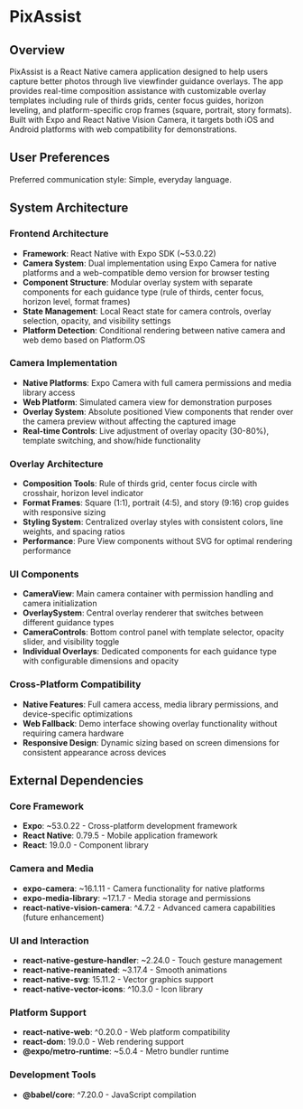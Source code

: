 # PixAssist

## Overview

PixAssist is a React Native camera application designed to help users capture better photos through live viewfinder guidance overlays. The app provides real-time composition assistance with customizable overlay templates including rule of thirds grids, center focus guides, horizon leveling, and platform-specific crop frames (square, portrait, story formats). Built with Expo and React Native Vision Camera, it targets both iOS and Android platforms with web compatibility for demonstrations.

## User Preferences

Preferred communication style: Simple, everyday language.

## System Architecture

### Frontend Architecture
- **Framework**: React Native with Expo SDK (~53.0.22)
- **Camera System**: Dual implementation using Expo Camera for native platforms and a web-compatible demo version for browser testing
- **Component Structure**: Modular overlay system with separate components for each guidance type (rule of thirds, center focus, horizon level, format frames)
- **State Management**: Local React state for camera controls, overlay selection, opacity, and visibility settings
- **Platform Detection**: Conditional rendering between native camera and web demo based on Platform.OS

### Camera Implementation
- **Native Platforms**: Expo Camera with full camera permissions and media library access
- **Web Platform**: Simulated camera view for demonstration purposes
- **Overlay System**: Absolute positioned View components that render over the camera preview without affecting the captured image
- **Real-time Controls**: Live adjustment of overlay opacity (30-80%), template switching, and show/hide functionality

### Overlay Architecture
- **Composition Tools**: Rule of thirds grid, center focus circle with crosshair, horizon level indicator
- **Format Frames**: Square (1:1), portrait (4:5), and story (9:16) crop guides with responsive sizing
- **Styling System**: Centralized overlay styles with consistent colors, line weights, and spacing ratios
- **Performance**: Pure View components without SVG for optimal rendering performance

### UI Components
- **CameraView**: Main camera container with permission handling and camera initialization
- **OverlaySystem**: Central overlay renderer that switches between different guidance types
- **CameraControls**: Bottom control panel with template selector, opacity slider, and visibility toggle
- **Individual Overlays**: Dedicated components for each guidance type with configurable dimensions and opacity

### Cross-Platform Compatibility
- **Native Features**: Full camera access, media library permissions, and device-specific optimizations
- **Web Fallback**: Demo interface showing overlay functionality without requiring camera hardware
- **Responsive Design**: Dynamic sizing based on screen dimensions for consistent appearance across devices

## External Dependencies

### Core Framework
- **Expo**: ~53.0.22 - Cross-platform development framework
- **React Native**: 0.79.5 - Mobile application framework
- **React**: 19.0.0 - Component library

### Camera and Media
- **expo-camera**: ~16.1.11 - Camera functionality for native platforms
- **expo-media-library**: ~17.1.7 - Media storage and permissions
- **react-native-vision-camera**: ^4.7.2 - Advanced camera capabilities (future enhancement)

### UI and Interaction
- **react-native-gesture-handler**: ~2.24.0 - Touch gesture management
- **react-native-reanimated**: ~3.17.4 - Smooth animations
- **react-native-svg**: 15.11.2 - Vector graphics support
- **react-native-vector-icons**: ^10.3.0 - Icon library

### Platform Support
- **react-native-web**: ^0.20.0 - Web platform compatibility
- **react-dom**: 19.0.0 - Web rendering support
- **@expo/metro-runtime**: ~5.0.4 - Metro bundler runtime

### Development Tools
- **@babel/core**: ^7.20.0 - JavaScript compilation